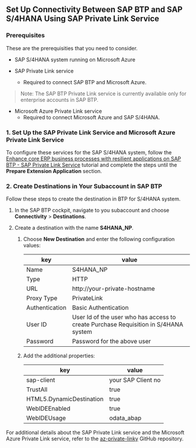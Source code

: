## Set Up Connectivity Between SAP BTP and SAP S/4HANA Using SAP Private Link Service

### Prerequisites
These are the prerequisities that you need to consider.

- SAP S/4HANA system running on Microsoft Azure

- SAP Private Link service
    - Required to connect SAP BTP and Microsoft Azure.

>Note: The SAP BTP Private Link service is currently available only for enterprise accounts in SAP BTP.

- Microsoft Azure Private Link service
    - Required to connect Microsoft Azure and SAP S/4HANA.


### 1. Set Up the SAP Private Link Service and Microsoft Azure Private Link Service 

To configure these services for the SAP S/4HANA system, follow the 
 [Enhance core ERP business processes with resilient applications on SAP BTP - SAP Private Link Service](https://github.com/SAP-samples/btp-build-resilient-apps/tree/extension-privatelink/tutorials/05-PrivateLink) tutorial and complete the steps until the **Prepare Extension Application** section.


### 2. Create Destinations in Your Subaccount in SAP BTP

Follow these steps to create the destination in BTP for S/4HANA system.

1. In the SAP BTP cockpit, navigate to you subaccount and choose **Connectivity** > **Destinations**.

2. Create a destination with the name **S4HANA_NP**.

    1. Choose **New Destination** and enter the following configuration values:

        key | value |
        --- | --- |
        Name | S4HANA_NP |
        Type | HTTP |
        URL | http://your-private-hostname |
        Proxy Type | PrivateLink |
        Authentication | Basic Authentication |
        User ID | User Id of the user who has access to create Purchase Requisition in S/4HANA system |
        Password | Password for the above user |
        
    2. Add the additional properties:  

        key | value |
        --- | --- |
        sap-client | your SAP Client no |
        TrustAll | true |
        HTML5.DynamicDestination | true |
        WebIDEEnabled | true |
        WebIDEUsage | odata_abap |

For additional details about the SAP Private Link service and the Microsoft Azure Private Link service, refer to the [az-private-linky](https://github.com/MartinPankraz/az-private-linky) GitHub repository.
